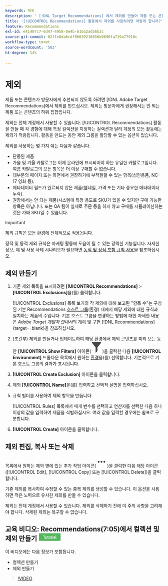 ```yaml
---
keywords: 제외
description: ' [!DNL Target Recommendations] 에서 제외를 만들어 제품 또는 콘텐츠를 방문자에게 추천하지 않도록 하는 방법에 대해 알아봅니다.'
title: '[!UICONTROL Recommendations] 활동에서 제외를 사용하려면 어떻게 합니까?'
feature: Recommendations
exl-id: e41487c7-6d47-4958-8e4b-616a2ad56b3c
source-git-commit: 02ffe8da6cdf96039218656b9690fa719a77910c
workflow-type: tm+mt
source-wordcount: '503'
ht-degree: 14%

---
```


# 제외

제품 또는 콘텐츠가 방문자에게 추천되지 않도록 하려면 [!DNL Adobe Target Recommendations]에서 제외를 만드십시오. 제외는 방문자에게 권장해서는 안 되는 제품 또는 콘텐츠의 하위 집합입니다.

제외는 전체 계정에서 사용할 수 있습니다. [!UICONTROL Recommendations] 활동을 만들 때 각 경험에 대해 특정 컬렉션을 지정하는 컬렉션과 달리 계정의 모든 활동에는 제외가 적용됩니다. 활동을 만드는 동안 제외 그룹을 할당할 수 있는 옵션이 없습니다.

제외를 사용하는 몇 가지 예는 다음과 같습니다.

* 단종된 제품
* 가을 및 겨울 카탈로그는 이제 온라인에 표시되어야 하는 유일한 카탈로그입니다. 여름 카탈로그의 모든 항목은 더 이상 구매할 수 없습니다.
* 대부분의 페이지 또는 화면에서 권장하기에 부적절할 수 있는 항목(성인용품, NC-17 영화 등).
* 메타데이터 필드가 완료되지 않은 제품(썸네일, 가격 또는 기타 중요한 메타데이터 누락).
* 권장해서는 안 되는 제품(시스템에 특정 용도로 SKU가 있을 수 있지만 구매 가능한 항목은 아닙니다. 또는 QA 팀이 실제로 주문 등을 하지 않고 구매를 시뮬레이션하는 것은 가짜 SKU일 수 있습니다.

>[!IMPORTANT]
>
>제외 규칙은 모든 [환경](/help/main/administrating-target/environments.md)에 전체적으로 적용됩니다.
>
>정적 및 동적 제외 규칙은 마케팅 활동에 도움이 될 수 있는 강력한 기능입니다. 자세한 정보, 예 및 사용 사례 시나리오가 필요하면 [동적 및 정적 포함 규칙 사용](/help/main/c-recommendations/c-algorithms/use-dynamic-and-static-inclusion-rules.md#concept_4CB5C0FA705D4E449BD0B37B3D987F9F)을 참조하십시오.

## 제외 만들기

1. 기존 제외 목록을 표시하려면 **[!UICONTROL Recommendations]** > **[!UICONTROL Exclusions]**&#x200B;을(를) 클릭합니다.

   [!UICONTROL Exclusions] 목록 보기의 각 제외에 대해 보고된 &quot;항목 수&quot;는 구성된 기본 Recommendations [호스트 그룹](/help/main/administrating-target/hosts.md)(환경) 내에서 해당 제외에 대한 규칙과 일치하는 제품의 수입니다. 기본 호스트 그룹을 변경하는 방법에 대한 자세한 내용은 *Adobe Target 개발자 안내서*&#x200B;의 [계획 및 구현 [!DNL Recommendations]](https://experienceleague.adobe.com/ko/docs/target-dev/developer/recommendations){target=_blank}을 참조하십시오.

1. (조건부) 제외를 만들거나 업데이트하여 해당 환경에서 제외 콘텐츠를 미리 보는 동안 **[!UICONTROL Show Filters]** 아이콘(![필터 표시 아이콘](/help/main/assets/icons/Filter.svg))을 클릭한 다음 **[!UICONTROL Environment]** 드롭다운 목록에서 원하는 [환경](/help/main/administrating-target/environments.md)을(를) 선택합니다. 기본적으로 기본 호스트 그룹의 결과가 표시됩니다.

1. **[!UICONTROL Create Exclusion]** 아이콘을 클릭합니다.

1. 제외 **[!UICONTROL Name]**&#x200B;을(를) 입력하고 선택적 설명을 입력하십시오.

1. 규칙 빌더를 사용하여 제외 항목을 만듭니다.

   [!UICONTROL Rules] 목록에서 매개 변수를 선택하고 연산자를 선택한 다음 하나 이상의 값을 입력하여 제품을 식별하십시오. 여러 값을 입력할 경우에는 쉼표로 구분합니다.

1. **[!UICONTROL Create]** 아이콘을 클릭합니다.

<!-- ## Create an exclusion using Advanced Search

You can also create exclusions using [!UICONTROL Advanced Search] on the [Catalog Search](/help/main/c-recommendations/c-products/catalog-search.md#save-as) page ( [!UICONTROL Recommendations] > [!UICONTROL Catalog Search] > [!UICONTROL Advanced Search]). 

![Save as dialog](/help/main/c-recommendations/c-products/assets/save-as.png)

After creating a search using "id > contains," for example, you can then click [!UICONTROL Save As] > [!UICONTROL Exclusion].

>[!IMPORTANT]
>
>The [!UICONTROL Advanced Search] functionality is case-insensitive; however, products returned at the time of delivery are based on case-sensitive search. This mismatch might lead to confusion. Ensure that you consider case-sensitivity when you create exclusions based on results using the Advanced Search functionality. For example, if you perform a search for "Holiday," that initial search lists results containing "Holiday" and "holiday." If you then create an exclusion with the intent to exclude products containing "holiday," only products containing "holiday" are excluded. Products containing "Holiday" are not excluded. -->

## 제외 편집, 복사 또는 삭제

목록에서 원하는 제외 옆에 있는 추가 작업 아이콘(![추가 작업 아이콘](/help/main/assets/icons/MoreSmallList.svg))을 클릭한 다음 해당 아이콘([!UICONTROL Edit], [!UICONTROL Copy] 또는 [!UICONTROL Delete])을 클릭합니다.

기존 제외를 복사하여 수정할 수 있는 중복 제외를 생성할 수 있습니다. 이 옵션을 사용하면 적은 노력으로 유사한 제외를 만들 수 있습니다.

제외는 전체 계정에서 사용할 수 있습니다. 제외를 삭제하기 전에 이 주의 사항을 고려해야 합니다. 삭제된 제외는 복구할 수 없습니다.

## 교육 비디오: Recommendations(7:05)에서 컬렉션 및 제외 만들기 ![튜토리얼 배지](/help/main/assets/tutorial.png)

이 비디오에는 다음 정보가 포함됩니다.

* 컬렉션 만들기
* 제외 만들기

>[!VIDEO](https://video.tv.adobe.com/v/27689)
